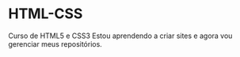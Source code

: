 # HTML-CSS
 Curso de HTML5 e CSS3
Estou aprendendo a criar sites e agora vou gerenciar meus repositórios.
